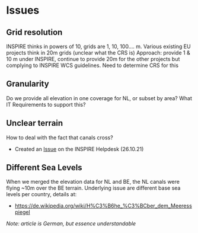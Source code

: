 # Issues


## Grid resolution
INSPIRE thinks in powers of 10, grids are 1, 10, 100.... m. Various existing EU projects think in 20m grids (unclear what the CRS is)
Approach: provide 1 & 10 m under INSPIRE, continue to provide 20m for the other projects but complying to INSPIRE WCS guidelines. Need to determine CRS for this

## Granularity
Do we provide all elevation in one coverage for NL, or subset by area? What IT Requirements to support this?

## Unclear terrain
How to deal with the fact that canals cross?
- Created an [Issue](https://github.com/INSPIRE-MIF/helpdesk/issues/64) on the INSPIRE Helpdesk (26.10.21)

## Different Sea Levels

When we merged the elevation data for NL and BE, the NL canals were flying ~10m over the BE terrain. Underlying issue are different base sea levels per country, details at:
- https://de.wikipedia.org/wiki/H%C3%B6he_%C3%BCber_dem_Meeresspiegel

_Note: article is German, but essence understandable_

